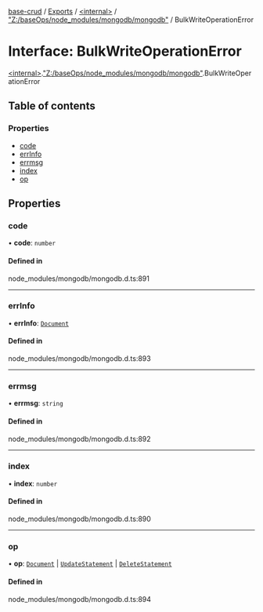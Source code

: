 [base-crud](../README.md) / [Exports](../modules.md) / [\<internal\>](../modules/internal_.md) / ["Z:/baseOps/node\_modules/mongodb/mongodb"](../modules/internal_._Z__baseOps_node_modules_mongodb_mongodb_.md) / BulkWriteOperationError

# Interface: BulkWriteOperationError

[\<internal\>](../modules/internal_.md).["Z:/baseOps/node\_modules/mongodb/mongodb"](../modules/internal_._Z__baseOps_node_modules_mongodb_mongodb_.md).BulkWriteOperationError

## Table of contents

### Properties

- [code](internal_._Z__baseOps_node_modules_mongodb_mongodb_.BulkWriteOperationError.md#code)
- [errInfo](internal_._Z__baseOps_node_modules_mongodb_mongodb_.BulkWriteOperationError.md#errinfo)
- [errmsg](internal_._Z__baseOps_node_modules_mongodb_mongodb_.BulkWriteOperationError.md#errmsg)
- [index](internal_._Z__baseOps_node_modules_mongodb_mongodb_.BulkWriteOperationError.md#index)
- [op](internal_._Z__baseOps_node_modules_mongodb_mongodb_.BulkWriteOperationError.md#op)

## Properties

### code

• **code**: `number`

#### Defined in

node_modules/mongodb/mongodb.d.ts:891

___

### errInfo

• **errInfo**: [`Document`](internal_.Document-1.md)

#### Defined in

node_modules/mongodb/mongodb.d.ts:893

___

### errmsg

• **errmsg**: `string`

#### Defined in

node_modules/mongodb/mongodb.d.ts:892

___

### index

• **index**: `number`

#### Defined in

node_modules/mongodb/mongodb.d.ts:890

___

### op

• **op**: [`Document`](internal_.Document-1.md) \| [`UpdateStatement`](internal_._Z__baseOps_node_modules_mongodb_mongodb_.UpdateStatement.md) \| [`DeleteStatement`](internal_._Z__baseOps_node_modules_mongodb_mongodb_.DeleteStatement.md)

#### Defined in

node_modules/mongodb/mongodb.d.ts:894
